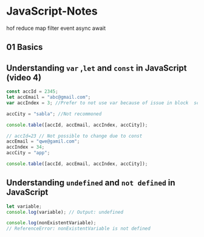 # JavaScript-Notes

hof
reduce map filter
event
async await

## 01 Basics

## Understanding `var` ,`let` and `const` in JavaScript (video 4)

```js
const accId = 2345;
let accEmail = "abc@gmail.com";
var accIndex = 3; //Prefer to not use var because of issue in block  scope and functional scope

accCity = "sabla"; //Not recommoned

console.table([accId, accEmail, accIndex, accCity]);

// accId=23 // Not possible to change due to const
accEmail = "qwe@gamil.com";
accIndex = 34;
accCity = "app";

console.table([accId, accEmail, accIndex, accCity]);
```

## Understanding `undefined` and `not defined` in JavaScript

```javascript
let variable;
console.log(variable); // Output: undefined
```

```js
console.log(nonExistentVariable);
// ReferenceError: nonExistentVariable is not defined
```
